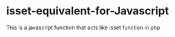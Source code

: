 # isset-equivalent-for-Javascript
This is a javascript function that acts like isset function in php
